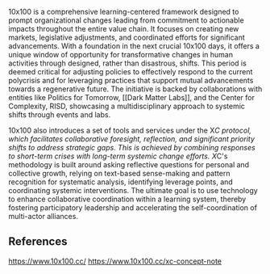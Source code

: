 10x100 is a comprehensive learning-centered framework designed to prompt organizational changes leading from commitment to actionable impacts throughout the entire value chain. It focuses on creating new markets, legislative adjustments, and coordinated efforts for significant advancements. With a foundation in the next crucial 10x100 days, it offers a unique window of opportunity for transformative changes in human activities through designed, rather than disastrous, shifts. This period is deemed critical for adjusting policies to effectively respond to the current polycrisis and for leveraging practices that support mutual advancements towards a regenerative future. The initiative is backed by collaborations with entities like Politics for Tomorrow, [[Dark Matter Labs]], and the Center for Complexity, RISD, showcasing a multidisciplinary approach to systemic shifts through events and labs.

10x100 also introduces a set of tools and services under the X*C protocol, which facilitates collaborative foresight, reflection, and significant priority shifts to address strategic gaps. This is achieved by combining responses to short-term crises with long-term systemic change efforts. X*C's methodology is built around asking reflective questions for personal and collective growth, relying on text-based sense-making and pattern recognition for systematic analysis, identifying leverage points, and coordinating systemic interventions. The ultimate goal is to use technology to enhance collaborative coordination within a learning system, thereby fostering participatory leadership and accelerating the self-coordination of multi-actor alliances.

## References

https://www.10x100.cc/
https://www.10x100.cc/xc-concept-note